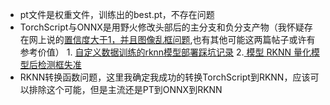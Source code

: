 * pt文件是权重文件，训练出的best.pt，不存在问题
* TorchScript与ONNX是用野火修改头部后的主分支和负分支产物（我怀疑存在网上说的[置信度大于1，并且图像乱框问题](https://blog.csdn.net/zfenggo/article/details/136017885),也有其他可能这两篇帖子或许有参考价值）
		1. [自定义数据训练的rknn模型部署踩坑记录](https://blog.csdn.net/level_code/article/details/133810652)
		2.[ 模型 RKNN 量化模型后检测框失准](https://github.com/rockchip-linux/rknn-toolkit/issues/110)
* RKNN转换函数问题，这里我确定我成功的转换TorchScript到RKNN，应该可以排除这个可能，但是主流还是PT到ONNX到RKNN